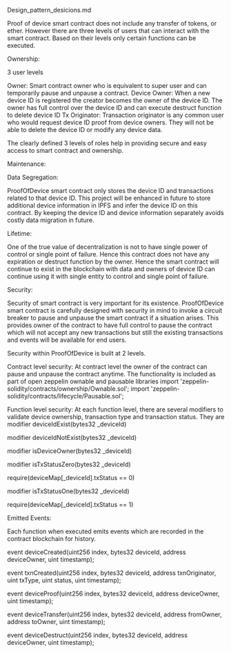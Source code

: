 Design_pattern_desicions.md



Proof of device smart contract does not include any transfer of tokens, or ether. However there are three levels of users that can interact with the smart contract. Based on their levels only certain functions can be executed. 

Ownership:

3 user levels

Owner: Smart contract owner who is equivalent to super user and can temporarily pause and unpause a contract. 
Device Owner: When a new device ID is registered the creator becomes the owner of the device ID. The owner has full control over the device ID and can execute destruct function to delete device ID
Tx Originator: Transaction originator is any common user who would request device ID proof from device owners. They will not be able to delete the device ID or modify any device data. 

The clearly defined 3 levels of roles help in providing secure and easy access to smart contract and ownership.




Maintenance:

Data Segregation: 

ProofOfDevice smart contract only stores the device ID and transactions related to that device ID. This project will be enhanced in future to store additional device information in IPFS and infer the device ID on this contract. By keeping the device ID and device information separately avoids costly data migration in future.



Lifetime:

One of the true value of decentralization is not to have single power of control or single point of failure. Hence this contract does not have any expiration or destruct function by the owner. Hence the smart contract will continue to exist in the blockchain with data and owners of device ID can continue using it with single entity to control and single point of failure. 




Security:

Security of smart contract is very important for its existence. ProofOfDevice smart contract is carefully designed with security in mind to invoke a circuit breaker to pause and unpause the smart contract if a situation arises. This provides owner of the contract to have full control to pause the contract which will not accept any new transactions but still the existing transactions and events will be available for end users. 

Security within ProofOfDevice is built at 2 levels. 

Contract level security: At contract level the owner of the contract can pause and unpause the contract anytime. The functionality is included as part of open zeppelin  ownable and pausable libraries
import 'zeppelin-solidity/contracts/ownership/Ownable.sol';
import 'zeppelin-solidity/contracts/lifecycle/Pausable.sol';




Function level security: At each function level, there are several modifiers to validate device ownership, transaction type and transaction status. They are
modifier deviceIdExist(bytes32 _deviceId)

modifier deviceIdNotExist(bytes32 _deviceId)

modifier isDeviceOwner(bytes32 _deviceId)

modifier isTxStatusZero(bytes32 _deviceId)

require(deviceMap[_deviceId].txStatus == 0)

modifier isTxStatusOne(bytes32 _deviceId)

require(deviceMap[_deviceId].txStatus == 1)

 
 
 
Emitted Events:

Each function when executed emits events which are recorded in the contract blockchain for history. 

event deviceCreated(uint256 index, bytes32 deviceId, address deviceOwner, uint timestamp);

event txnCreated(uint256 index, bytes32 deviceId, address txnOriginator, uint txType, uint status, uint timestamp);

event deviceProof(uint256 index, bytes32 deviceId, address deviceOwner, uint timestamp);

event deviceTransfer(uint256 index, bytes32 deviceId, address fromOwner, address toOwner, uint timestamp);

event deviceDestruct(uint256 index, bytes32 deviceId, address deviceOwner, uint timestamp);
